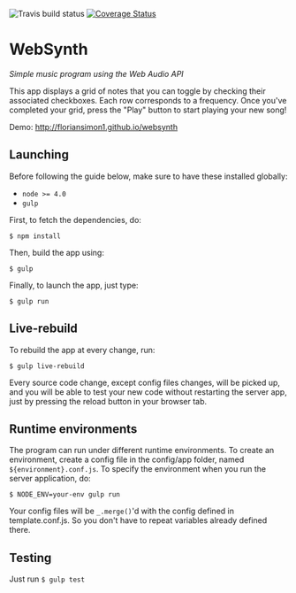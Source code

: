![Travis build status](https://travis-ci.org/floriansimon1/learning.websynth.svg?branch=development)
[![Coverage Status](https://coveralls.io/repos/github/floriansimon1/learning.websynth/badge.svg?branch=development)](https://coveralls.io/github/floriansimon1/learning.websynth?branch=development)

# WebSynth

*Simple music program using the Web Audio API*

This app displays a grid of notes that you can toggle by checking their associated checkboxes. Each row
corresponds to a frequency. Once you've completed your grid, press the "Play" button to start playing your
new song!

Demo: http://floriansimon1.github.io/websynth

## Launching

Before following the guide below, make sure to have these installed globally:
- `node >= 4.0`
- `gulp`

First, to fetch the dependencies, do:

`$ npm install`

Then, build the app using:

`$ gulp`

Finally, to launch the app, just type:

`$ gulp run`

## Live-rebuild

To rebuild the app at every change, run:

`$ gulp live-rebuild`

Every source code change, except config files changes, will be picked up, and you will
be able to test your new code without restarting the server app, just by pressing the
reload button in your browser tab.

## Runtime environments

The program can run under different runtime environments. To create an environment,
create a config file in the config/app folder, named `${environment}.conf.js`. To
specify the environment when you run the server application, do:

`$ NODE_ENV=your-env gulp run`

Your config files will be `_.merge()`'d with the config defined in template.conf.js. So
you don't have to repeat variables already defined there.

## Testing

Just run `$ gulp test`
